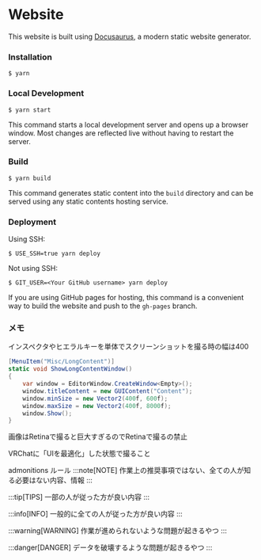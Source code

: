 # Website

This website is built using [Docusaurus](https://docusaurus.io/), a modern static website generator.

### Installation

```
$ yarn
```

### Local Development

```
$ yarn start
```

This command starts a local development server and opens up a browser window. Most changes are reflected live without having to restart the server.

### Build

```
$ yarn build
```

This command generates static content into the `build` directory and can be served using any static contents hosting service.

### Deployment

Using SSH:

```
$ USE_SSH=true yarn deploy
```

Not using SSH:

```
$ GIT_USER=<Your GitHub username> yarn deploy
```

If you are using GitHub pages for hosting, this command is a convenient way to build the website and push to the `gh-pages` branch.

### メモ

インスペクタやヒエラルキーを単体でスクリーンショットを撮る時の幅は400

```cs
[MenuItem("Misc/LongContent")]
static void ShowLongContentWindow()
{
    var window = EditorWindow.CreateWindow<Empty>();
    window.titleContent = new GUIContent("Content");
    window.minSize = new Vector2(400f, 600f);
    window.maxSize = new Vector2(400f, 8000f);
    window.Show();
}
```

画像はRetinaで撮ると巨大すぎるのでRetinaで撮るの禁止

VRChatに「UIを最適化」した状態で撮ること

admonitions ルール
:::note[NOTE]
作業上の推奨事項ではない、全ての人が知る必要はない内容、情報
:::

:::tip[TIPS]
一部の人が従った方が良い内容
:::

:::info[INFO]
一般的に全ての人が従った方が良い内容
:::

:::warning[WARNING]
作業が進められないような問題が起きるやつ
:::

:::danger[DANGER]
データを破壊するような問題が起きるやつ
:::
